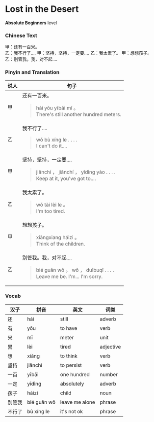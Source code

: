 # Lost in the Desert
**Absolute Beginners** level
### Chinese Text
甲：还有一百米。<br />乙：我不行了....
甲：坚持，坚持，一定要....
乙：我太累了。
甲：想想孩子。
乙：别管我。我，对不起....

### Pinyin and Translation
|说人|句子|
|----|----|
|甲|还有一百米。<blockquote>hái yǒu yībǎi mǐ 。<br />There's still another hundred meters.</blockquote>|
|乙|我不行了....<blockquote>wǒ bù xíng le . . . .<br />I can't do it....</blockquote>|
|甲|坚持，坚持，一定要....<blockquote>jiānchí ， jiānchí ， yīdìng yào . . . .<br />Keep at it, you've got to....</blockquote>|
|乙|我太累了。<blockquote>wǒ tài lèi le 。<br />I'm too tired.</blockquote>|
|甲|想想孩子。<blockquote>xiǎngxiang háizi 。<br />Think of the children.</blockquote>|
|乙|别管我。我，对不起....<blockquote>bié guǎn wǒ 。 wǒ ， duìbuqǐ . . . .<br />Leave me be. I'm... I'm sorry.</blockquote>|
### Vocab
|汉子|拼音|英文|词类|
|----|----|----|----|
|还|hái|still|adverb|
|有|yǒu|to have|verb|
|米|mǐ|meter|unit|
|累|lèi|tired|adjective|
|想|xiǎng|to think|verb|
|坚持|jiānchí|to persist|verb|
|一百|yībǎi|one hundred|number|
|一定|yīdìng|absolutely|adverb|
|孩子|háizi|child|noun|
|别管我|bié guǎn wǒ|leave me alone|phrase|
|不行了|bù xíng le|it's not ok|phrase|